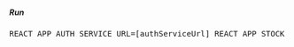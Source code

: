 ##### Run

<pre>
REACT_APP_AUTH_SERVICE_URL=[authServiceUrl] REACT_APP_STOCK_SERVICE_URL=[stockServiceUrl] npm start
</pre>